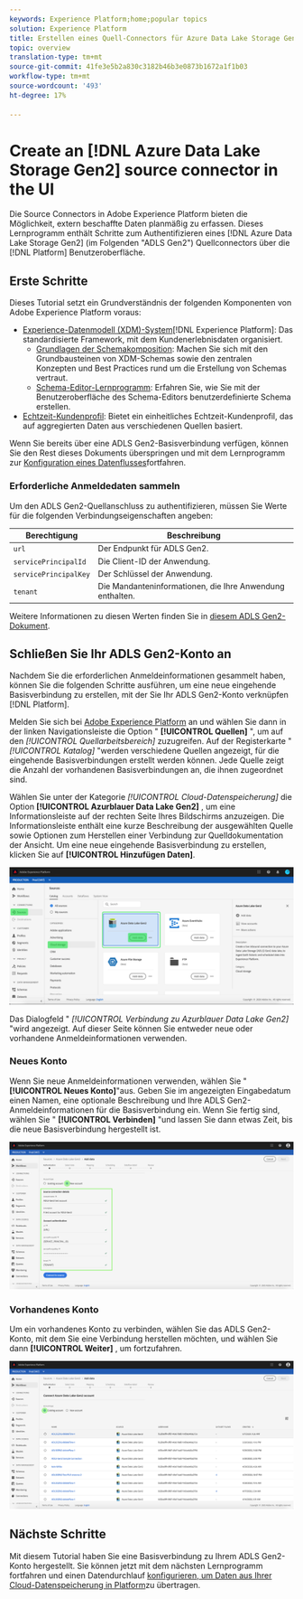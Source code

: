```yaml
---
keywords: Experience Platform;home;popular topics
solution: Experience Platform
title: Erstellen eines Quell-Connectors für Azure Data Lake Storage Gen2 über die Benutzeroberfläche
topic: overview
translation-type: tm+mt
source-git-commit: 41fe3e5b2a830c3182b46b3e0873b1672a1f1b03
workflow-type: tm+mt
source-wordcount: '493'
ht-degree: 17%

---
```



# Create an [!DNL Azure Data Lake Storage Gen2] source connector in the UI

Die Source Connectors in Adobe Experience Platform bieten die Möglichkeit, extern beschaffte Daten planmäßig zu erfassen. Dieses Lernprogramm enthält Schritte zum Authentifizieren eines [!DNL Azure Data Lake Storage Gen2] (im Folgenden &quot;ADLS Gen2&quot;) Quellconnectors über die [!DNL Platform] Benutzeroberfläche.

## Erste Schritte

Dieses Tutorial setzt ein Grundverständnis der folgenden Komponenten von Adobe Experience Platform voraus:

- [Experience-Datenmodell (XDM)-System](../../../../../xdm/home.md)[!DNL Experience Platform]: Das standardisierte Framework, mit dem Kundenerlebnisdaten organisiert.
   - [Grundlagen der Schemakomposition](../../../../../xdm/schema/composition.md): Machen Sie sich mit den Grundbausteinen von XDM-Schemas sowie den zentralen Konzepten und Best Practices rund um die Erstellung von Schemas vertraut.
   - [Schema-Editor-Lernprogramm](../../../../../xdm/tutorials/create-schema-ui.md): Erfahren Sie, wie Sie mit der Benutzeroberfläche des Schema-Editors benutzerdefinierte Schema erstellen.
- [Echtzeit-Kundenprofil](../../../../../profile/home.md): Bietet ein einheitliches Echtzeit-Kundenprofil, das auf aggregierten Daten aus verschiedenen Quellen basiert.

Wenn Sie bereits über eine ADLS Gen2-Basisverbindung verfügen, können Sie den Rest dieses Dokuments überspringen und mit dem Lernprogramm zur [Konfiguration eines Datenflusses](../../dataflow/batch/cloud-storage.md)fortfahren.

### Erforderliche Anmeldedaten sammeln

Um den ADLS Gen2-Quellanschluss zu authentifizieren, müssen Sie Werte für die folgenden Verbindungseigenschaften angeben:

| Berechtigung | Beschreibung |
| ---------- | ----------- |
| `url` | Der Endpunkt für ADLS Gen2. |
| `servicePrincipalId` | Die Client-ID der Anwendung. |
| `servicePrincipalKey` | Der Schlüssel der Anwendung. |
| `tenant` | Die Mandanteninformationen, die Ihre Anwendung enthalten. |

Weitere Informationen zu diesen Werten finden Sie in [diesem ADLS Gen2-Dokument](https://docs.microsoft.com/en-us/azure/data-factory/connector-azure-data-lake-storage).

## Schließen Sie Ihr ADLS Gen2-Konto an

Nachdem Sie die erforderlichen Anmeldeinformationen gesammelt haben, können Sie die folgenden Schritte ausführen, um eine neue eingehende Basisverbindung zu erstellen, mit der Sie Ihr ADLS Gen2-Konto verknüpfen [!DNL Platform].

Melden Sie sich bei [Adobe Experience Platform](https://platform.adobe.com) an und wählen Sie dann in der linken Navigationsleiste die Option &quot; **[!UICONTROL Quellen]** &quot;, um auf den *[!UICONTROL Quellarbeitsbereich]* zuzugreifen. Auf der Registerkarte &quot; *[!UICONTROL Katalog]* &quot;werden verschiedene Quellen angezeigt, für die eingehende Basisverbindungen erstellt werden können. Jede Quelle zeigt die Anzahl der vorhandenen Basisverbindungen an, die ihnen zugeordnet sind.

Wählen Sie unter der Kategorie *[!UICONTROL Cloud-Datenspeicherung]* die Option **[!UICONTROL Azurblauer Data Lake Gen2]** , um eine Informationsleiste auf der rechten Seite Ihres Bildschirms anzuzeigen. Die Informationsleiste enthält eine kurze Beschreibung der ausgewählten Quelle sowie Optionen zum Herstellen einer Verbindung zur Quelldokumentation der Ansicht. Um eine neue eingehende Basisverbindung zu erstellen, klicken Sie auf **[!UICONTROL Hinzufügen Daten]**.

![](../../../../images/tutorials/create/adls-gen2/catalog.png)

Das Dialogfeld &quot; *[!UICONTROL Verbindung zu Azurblauer Data Lake Gen2]* &quot;wird angezeigt. Auf dieser Seite können Sie entweder neue oder vorhandene Anmeldeinformationen verwenden.

### Neues Konto

Wenn Sie neue Anmeldeinformationen verwenden, wählen Sie &quot; **[!UICONTROL Neues Konto]**&quot;aus. Geben Sie im angezeigten Eingabedatum einen Namen, eine optionale Beschreibung und Ihre ADLS Gen2-Anmeldeinformationen für die Basisverbindung ein. Wenn Sie fertig sind, wählen Sie &quot; **[!UICONTROL Verbinden]** &quot;und lassen Sie dann etwas Zeit, bis die neue Basisverbindung hergestellt ist.

![](../../../../images/tutorials/create/adls-gen2/connect.png)

### Vorhandenes Konto

Um ein vorhandenes Konto zu verbinden, wählen Sie das ADLS Gen2-Konto, mit dem Sie eine Verbindung herstellen möchten, und wählen Sie dann **[!UICONTROL Weiter]** , um fortzufahren.

![](../../../../images/tutorials/create/adls-gen2/existing.png)

## Nächste Schritte

Mit diesem Tutorial haben Sie eine Basisverbindung zu Ihrem ADLS Gen2-Konto hergestellt. Sie können jetzt mit dem nächsten Lernprogramm fortfahren und einen Datendurchlauf [konfigurieren, um Daten aus Ihrer Cloud-Datenspeicherung in Platform](../../dataflow/batch/cloud-storage.md)zu übertragen.